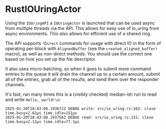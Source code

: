 # RustIOUringActor

Using the `IOUringAPI` a `IOUringActor` is launched that can be used async from multiple threads via the API. This allows for easy use of io_uring from async environments. This also allows for efficient use of a shared ring.

The API supports `*Direct` commands for usage with direct IO in the form of operating per-block with `AlignedBuffer` (see the `created_aligned_buffer!` macro), as well as non-direct methods. You should use the correct one based on how you set up the file descriptor.

It also uses micro-batching, so when it goes to submit more command entries to the queue it will drain the channel up to a certain amount, submit all of the entries, grab all of the results, and send them over the responder channels.

It's fast, ran many times this is a (visibly checked) median-ish run to read and write `Hello, world!\n`:
```
2025-01-20T18:43:08.193672Z DEBUG write: src/io_uring.rs:162: close time.busy=2.62µs time.idle=151µs
2025-01-20T18:43:08.193756Z DEBUG read: src/io_uring.rs:131: close time.busy=2.12µs time.idle=77.1µs
```
